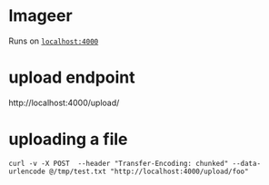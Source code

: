 # Imageer
Runs on [`localhost:4000`](http://localhost:4000) 

# upload endpoint 

http://localhost:4000/upload/<filename>

# uploading a file 

`curl -v -X POST  --header "Transfer-Encoding: chunked" --data-urlencode @/tmp/test.txt "http://localhost:4000/upload/foo"`

